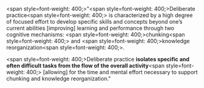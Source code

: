 <span style=font-weight: 400;>"</span><span style=font-weight: 400;>Deliberate practice</span><span style=font-weight: 400;> is characterized by a high degree of focused effort to develop specific skills and concepts beyond one’s current abilities [improving] learning and performance through two cognitive mechanisms: </span><span style=font-weight: 400;>chunking</span><span style=font-weight: 400;> and </span><span style=font-weight: 400;>knowledge reorganization</span><span style=font-weight: 400;>.</span>

<span style=font-weight: 400;>Deliberate practice </span>**isolates specific and often difficult tasks from the flow of the overall activity**<span style=font-weight: 400;> [allowing] for the time and mental effort necessary to support chunking and knowledge reorganization."</span>